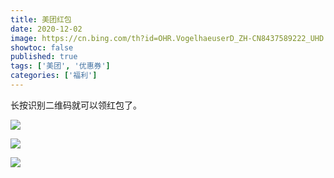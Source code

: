 ```yaml
---
title: 美团红包
date: 2020-12-02
image: https://cn.bing.com/th?id=OHR.VogelhaeuserD_ZH-CN8437589222_UHD.jpg
showtoc: false
published: true
tags: ['美团', '优惠券']
categories: ['福利']
---
```


长按识别二维码就可以领红包了。

<!--more-->

![](https://miiluu.oss-cn-shanghai.aliyuncs.com/blog/miiluu/%E7%BE%8E%E5%9B%A2%E5%A4%96%E5%8D%962.png)

![](https://miiluu.oss-cn-shanghai.aliyuncs.com/blog/miiluu/%E7%BE%8E%E5%9B%A2%E5%95%86%E8%B6%85%E7%94%9F%E9%B2%9C2.png)

![](https://miiluu.oss-cn-shanghai.aliyuncs.com/blog/miiluu/%E7%BE%8E%E5%9B%A2%E4%BC%98%E6%83%A0%E5%88%B8%E5%95%86%E5%9F%8E1.png)
